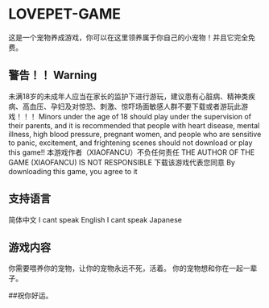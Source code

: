 # LOVEPET-GAME
这是一个宠物养成游戏，你可以在这里领养属于你自己的小宠物！并且它完全免费。

## 警告！！ Warning
未满18岁的未成年人应当在家长的监护下进行游玩，建议患有心脏病、精神类疾病、高血压、孕妇及对惊恐、刺激、惊吓场面敏感人群不要下载或者游玩此游戏！！！
Minors under the age of 18 should play under the supervision of their parents, and it is recommended that people with heart disease, mental illness, high blood pressure, pregnant women, and people who are sensitive to panic, excitement, and frightening scenes should not download or play this game!!
本游戏作者（XIAOFANCU）不负任何责任
THE AUTHOR OF THE GAME (XIAOFANCU) IS NOT RESPONSIBLE
下载该游戏代表您同意
By downloading this game, you agree to it

## 支持语言
简体中文
I cant speak English
I cant speak Japanese

## 游戏内容
你需要喂养你的宠物，让你的宠物永远不死，活着。
你的宠物想和你在一起一辈子。

##祝你好运。
